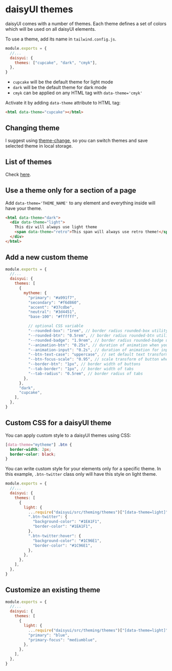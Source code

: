 # daisyUI themes

daisyUI comes with a number of themes. Each theme defines a set of colors which will be used on all daisyUI elements. 

To use a theme, add its name in `tailwind.config.js`.

```js
module.exports = {
  //...
  daisyui: {
    themes: ["cupcake", "dark", "cmyk"],
  },
}
```

- `cupcake` will be the default theme for light mode
- `dark` will be the default theme for dark mode
- `cmyk` can be applied on any HTML tag with `data-theme='cmyk'`


Activate it by adding `data-theme` attribute to HTML tag:

```html
<html data-theme="cupcake"></html>
```


## Changing theme

I suggest using [theme-change](https://github.com/saadeghi/theme-change), so you can switch themes and save selected theme in local storage.


## List of themes

Check [here](https://daisyui.com/docs/themes/#:~:text=in%20local%20storage.-,List%20of%20themes,-Try%20them%3A).


## Use a theme only for a section of a page

Add `data-theme='THEME_NAME'` to any element and everything inside will have your theme.

```html
<html data-theme="dark">
  <div data-theme="light">
    This div will always use light theme
    <span data-theme="retro">This span will always use retro theme!</span>
  </div>
</html>
```


## Add a new custom theme

```js {{ filename: 'tailwind.config.js' }}
module.exports = {
  //...
  daisyui: {
    themes: [
      {
        mytheme: {
          "primary": "#a991f7",
          "secondary": "#f6d860",
          "accent": "#37cdbe",
          "neutral": "#3d4451",
          "base-100": "#ffffff",

          // optional CSS variable
          "--rounded-box": "1rem", // border radius rounded-box utility class, used in card and other large boxes
          "--rounded-btn": "0.5rem", // border radius rounded-btn utility class, used in buttons and similar element
          "--rounded-badge": "1.9rem", // border radius rounded-badge utility class, used in badges and similar
          "--animation-btn": "0.25s", // duration of animation when you click on button
          "--animation-input": "0.2s", // duration of animation for inputs like checkbox, toggle, radio, etc
          "--btn-text-case": "uppercase", // set default text transform for buttons
          "--btn-focus-scale": "0.95", // scale transform of button when you focus on it
          "--border-btn": "1px", // border width of buttons
          "--tab-border": "1px", // border width of tabs
          "--tab-radius": "0.5rem", // border radius of tabs          
        },
      },
      "dark",
      "cupcake",
    ],
  },
}
```

## Custom CSS for a daisyUI theme

You can apply custom style to a daisyUI themes using CSS:

```css
[data-theme="mytheme"] .btn {
  border-width: 2px;
  border-color: black;
}
```

You can write custom style for your elements only for a specific theme. In this example, `.btn-twitter` class only will have this style on light theme.

```js
module.exports = {
  //...
  daisyui: {
    themes: [
      {
        light: {
          ...require("daisyui/src/theming/themes")["[data-theme=light]"],
          ".btn-twitter": {
            "background-color": "#1EA1F1",
            "border-color": "#1EA1F1",
          },
          ".btn-twitter:hover": {
            "background-color": "#1C96E1",
            "border-color": "#1C96E1",
          },
        },
      },
    ],
  },
}
```


## Customize an existing theme

```js
module.exports = {
  //...
  daisyui: {
    themes: [
      {
        light: {
          ...require("daisyui/src/theming/themes")["[data-theme=light]"],
          "primary": "blue",
          "primary-focus": "mediumblue",
        },
      },
    ],
  },
}
```
